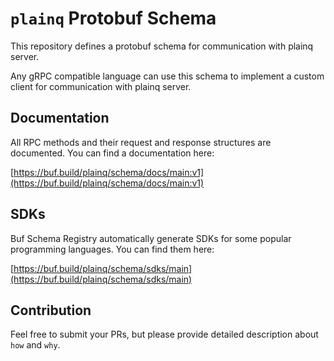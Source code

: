 # `plainq` Protobuf Schema

This repository defines a protobuf schema for communication with
plainq server.

Any gRPC compatible language can use this schema to implement a
custom client for communication with plainq server.

## Documentation

All RPC methods and their request and response structures are documented.
You can find a documentation here:

[https://buf.build/plainq/schema/docs/main:v1](https://buf.build/plainq/schema/docs/main:v1)


## SDKs

Buf Schema Registry automatically generate SDKs for some popular programming languages.
You can find them here:

[https://buf.build/plainq/schema/sdks/main](https://buf.build/plainq/schema/sdks/main)

## Contribution

Feel free to submit your PRs, but please provide detailed description about `how` and `why`.